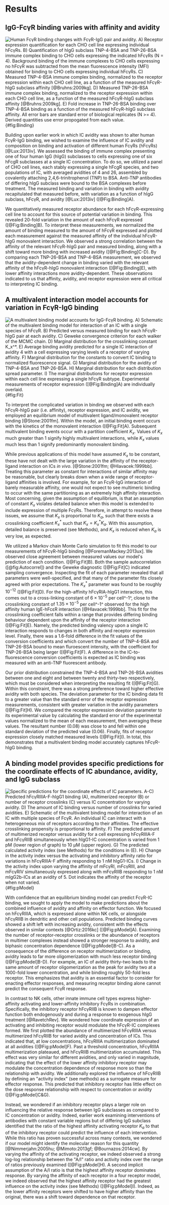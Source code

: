 # Results

## IgG-FcγR binding varies with affinity and avidity

![**Human FcγR binding changes with FcγR-IgG pair and avidity.** A) Receptor expression quantification for each CHO cell line expressing individual hFcγRs. B) Quantification of hIgG subclass TNP-4-BSA and TNP-26-BSA immune complex binding to CHO cells expressing the indicated hFcγRs (N = 4). Background binding of the immune complexes to CHO cells expressing no hFcγR was subtracted from the mean fluorescence intensity (MFI) obtained for binding to CHO cells expressing individual hFcγRs.  C) Measured TNP-4-BSA immune complex binding, normalized to the receptor expression within each CHO cell line, as a function of the measured hFcγR-hIgG subclass affinity [@Bruhns:2009kg]. D) Measured TNP-26-BSA immune complex binding, normalized to the receptor expression within each CHO cell line, as a function of the measured hFcγR-hIgG subclass affinity [@Bruhns:2009kg]. E) Fold increase in TNP-26-BSA binding over TNP-4-BSA binding as a function of the measured hFcγR-hIgG subclass affinity. All error bars are standard error of biological replicates (N >= 4). Derived quantities use error propogated from each value.](./Figures/Figure1.svg){#fig:Binding}

Building upon earlier work in which IC avidity was shown to alter human FcγR-IgG binding, we wished to examine the influence of IC avidity and composition on binding and activation of different human FcγRs (hFcγRs) [@Lux:2013iv]. We assessed the binding of immune complex presenting one of four human IgG (hIgG) subclasses to cells expressing one of six hFcgR subclasses at a single IC concentration. To do so, we utilized a panel of CHO cell lines, each stably expressing a single hFcgR species, and two populations of IC, with averaged avidities of 4 and 26, assembled by covalently attaching 2,4,6-trinitrophenol (TNP) to BSA. Anti-TNP antibodies of differing hIgG subclass were bound to the BSA complexes before treatment. The measured binding and variation in binding with avidity recapitulated that measured before, with variation as a function of hIgG subclass, hFcγR, and avidity [@Lux:2013iv]  ([@Fig:Binding]A).

We quantitatively measured receptor abundance for each hFcγR-expressing cell line to account for this source of potential variation in binding. This revealed 20-fold variation in the amount of each hFcγR expressed ([@Fig:Binding]B). To interpret these measurements, we normalized the amount of binding measured to the amount of hFcγR expressed and plotted each measurement against the measured affinity of the individual hFcγR-hIgG monovalent interaction. We observed a strong correlation between the affinity of the relevant hFcγR-hIgG pair and measured binding, along with a shift toward more binding with increased avidity ([@Fig:Binding]C-D). By comparing each TNP-26-BSA and TNP-4-BSA measurement, we observed that the avidity-dependent change in binding varied with the relevant affinity of the hFcγR-hIgG monovalent interaction ([@Fig:Binding]E), with lower affinity interactions more avidity-dependent. These observations indicated to us that affinity, avidity, and receptor expression were all critical to interpreting IC binding.

## A multivalent interaction model accounts for variation in FcγR-IgG binding

![**A multivalent binding model accounts for IgG-FcγR binding.** A) Schematic of the multivalent binding model for interaction of an IC with a single species of hFcγR. B) Predicted versus measured binding for each hFcγR-hIgG pair at each avidity.  C) Geweke convergence criterion for each walker of the MCMC chain. D) Marginal distribution for the crosslinking constant $K_x^*$. E) Average binding avidity predicted for a single IC interaction of avidity 4 with a cell expressing varying levels of a receptor of varying affinity. F) Marginal distribution for the constants to convert IC binding to normalized fluorescence signal. G) Marginal distribution for the avidity of TNP-4-BSA and TNP-26-BSA. H) Marginal distribution for each distribution spread parameter. I) The marginal distributions for receptor expression within each cell line expressing a single hFcγR subtype. Experimental measurements of receptor expression ([@Fig:Binding]A) are individually overlaid.](./Figures/Figure2.svg){#fig:Fit}

To interpret the complicated variation in binding we observed with each hFcγR-hIgG pair (i.e. affinity), receptor expression, and IC avidity, we employed an equilibrium model of multivalent ligand/monovalent receptor binding [@Stone:2001fm]. Within the model, an initial binding event occurs with the kinetics of the monovalent interaction ([@Fig:Fit]A). Subsequent multivalent binding events occur with a partition coefficient $K_x$. Values of $K_x$ much greater than 1 signify highly multivalent interactions, while $K_x$ values much less than 1 signify predominantly monovalent binding.

While previous applications of this model have assumed $K_x$ to be constant, these have not dealt with the large variation in the affinity of the receptor-ligand interaction on ICs _in vivo_. [@Stone:2001fm; @Hlavacek:1999bb]. Treating this parameter as constant for interactions of similar affinity may be reasonable, but clearly breaks down when a wide range of receptor-ligand affinities is involved. For example, for an FcγR-IgG interaction of barely measurable affinity, one would not expect to see multimeric binding to occur with the same partitioning as an extremely high affinity interaction. Most concerning, given the assumption of equilibrium, is that an assumption of constant $K_x$ violates detailed balance when this model is extended to include expression of multiple FcγRs. Therefore, in attempt to resolve these issues, we assume that $K_x$ is proportional to $K_a$, such that there exists a crosslinking coefficient $K_x^{*}$ such that $K_x = K_x^{*}K_{a}$. With this assumption, detailed balance is preserved (see Methods), and $K_x$ is reduced when $K_a$ is very low, as expected.

We utilized a Markov chain Monte Carlo simulation to fit this model to our measurements of hFcγR-hIgG binding [@ForemanMackey:2013ux]. We observed close agreement between measured values our model's prediction of each condition. ([@Fig:Fit]B). Both the sample autocorrelation ([@fig:Autocorrel]) and the Geweke diagnostic ([@Fig:Fit]C) indicated sampling convergence. Inspecting the fit of each parameter revealed that all parameters were well-specified, and that many of the parameter fits closely agreed with prior expectations. The $K_x^*$ parameter was found to be roughly $10^{-12}$ ([@Fig:Fit]D). For the high-affinity hFcγRIA-hIgG1 interaction, this comes out to a cross-linking constant of $6\times 10^{-5}$ per cell^-1^, close to the crosslinking constant of $1.35\times 10^{-5}$ per cell^-1^ observed for the high affinity human IgE-hFcεR interaction [@Hlavacek:1999bb]. This fit for the crosslinking coefficient falls within a range that provides differing binding behaviour dependent upon the affinity of the receptor interaction ([@Fig:Fit]E). Namely, the predicted binding valency upon a single IC interaction responds to changes in both affinity and receptor expression level. Finally, there was a 1.6-fold difference in the fit values of the conversion coefficients and which convert the number of TNP-4-BSA and TNP-26-BSA bound to mean fluroescent intensity, with the coefficient for TNP-26-BSA being larger ([@Fig:Fit]F). A difference in the IC-to-fluorescence conversion coefficients is expected as IC binding was measured with an anti-TNP fluorescent antibody.

Our prior distribution constrained the TNP-4-BSA and TNP-26-BSA avidities between one and eight and between twenty and thirty-two respectively, which must be considered when interpreting the resulting fit ([@Fig:Fit]G). Within this constraint, there was a strong preference toward higher effective avidity with both species. The deviation parameter for the IC binding data fit to a greater value than the standard error of the receptor expression measurements, consistent with greater variation in the avidity parameters ([@Fig:Fit]H). We compared the receptor expression deviation parameter to its experimental value by calculating the standard error of the experimental values normalized to the mean of each measurement, then averaging these values. The resultant number (0.08) was close to and fell within one standard deviation of the predicted value (0.06). Finally, fits of receptor expression closely matched measured levels ([@Fig:Fit]I). In total, this demonstrates that a multivalent binding model accurately captures hFcγR-hIgG binding.

## A binding model provides specific predictions for the coordinate effects of IC abundance, avidity, and IgG subclass

![**Specific predictions for the coordinate effects of IC parameters.** A-C) Predicted hFcγRIIIA-F-hIgG1 binding (A), multimerized receptor (B) or number of receptor crosslinks (C) versus IC concentration for varying avidity. D) The amount of IC binding versus number of crosslinks for varied avidities. E) Schematic of the multivalent binding model for interaction of an IC with multiple species of FcγR. An individual IC can interact with a heterogeneous mix of receptors according to their affinities. The effective crosslinking propensity is proportional to affinity. F) The predicted amount of multimerized receptor versus avidity for a cell expressing hFcγRIIIA-F and hFcγRIIB simultaneously when hIgG1-IC concentration is varied from 1 pM (lower region of graph) to 10 µM (upper region). G) The predicted calculated activity index (see Methods) for the conditions in (E). H) Change in the activity index versus the activating and inhibitory affinity ratio for variations in hFcγRIIIA-F affinity responding to 1 nM hIgG1-ICs. I) Change in the activity index upon varying the affinity of mFcγRI, mFcγRIII, and mFcγRIV simultaneously expressed along with mFcγRIIB responding to 1 nM mIgG2b-ICs at an avidity of 5. Dot indicates the affinity of the receptor when not varied.](./Figures/Figure3.svg){#fig:pModel}

With confidence that an equilibrium binding model can predict FcγR-IC binding, we sought to apply the model to make predictions about the combined influence of avidity and affinity on effector function. We focused on hFcγRIIIA, which is expressed alone within NK cells, or alongside hFcγRIIB in dendritic and other cell populations. Predicted binding curves showed a shift left with increasing avidity, consistent with the effects observed in similar contexts [@Ortiz:2016kc]  ([@Fig:pModel]A). Examining the number of receptor-receptor crosslinks or the abundance of receptors in multimer complexes instead showed a stronger response to avidity, and biphasic concentration dependence ([@Fig:pModel]B-C). As a consequence of the difference on receptor multimerization or binding, avidity leads to far more oligomerization with much less receptor binding ([@Fig:pModel]B-D). For example, an IC of avidity thirty-two leads to the same amount of receptor oligomerization as the peak for avidity two at a 1000-fold lower concentration, and while binding roughly 50-fold less receptor. This emphasizes that avidity is an essential factor to consider for enacting effector responses, and measuring receptor binding alone cannot predict the consequent FcγR response.

In contrast to NK cells, other innate immune cell types express higher-affinity activating and lower-affinity inhibitory FcγRs in combination. Specifically, the inhibitory receptor hFcγRIIB is known to dampen effector function both endogenously and during a response to exogenous hIgG treatment [@RavetchRev]. We wondered how coordinate expression of an activating and inhibiting receptor would modulate the hFcγR-IC complexes formed. We first plotted the abundance of multimerized hFcγRIIIA versus multimerized hFcγRIIB for varied avidity and concentration of ICs. This indicated that, at low concentrations, hFcγRIIIA multimerization dominated at all avidities ([@Fig:pModel]F). Past a threshold concentration, hFcγRIIIA multimerization plateaued, and hFcγRIIB multimerization accumulated. This effect was very similar for different avidities, and only varied in magnitude, indicating that the effect of the lower affinity inhibitory receptor may modulate the concentration dependence of response more so than the relationship with avidity. We additionally explored the influence of hFcγRIIB by defining an "activity index" (see methods) as a surrogate measure for effector response. This predicted that inhibitory receptor has little effect on the dose response relationship with respect to concentration or avidity ([@Fig:pModel]C&G).

Instead, we wondered if an inhibitory receptor plays a larger role on influencing the relative response between IgG subclasses as compared to IC concentration or avidity. Indeed, earlier work examining interventions of antibodies with constant variable regions but of differing IgG subclass identified that the ratio of the highest affinity activating receptor $K_a$ to that of the inhibitory receptor could predict the influence of each intervention. While this ratio has proven successful across many contexts, we wondered if our model might identify the molecular reason for this quantity [@Nimmerjahn:2005hu; @Mimoto:2013gf; @Bournazos:2014cw]. By varying the affinity of the activating receptor, we indeed observed a strong log-log relationship between the "A/I" ratio and activity index over the range of ratios previously examined ([@Fig:pModel]H). A second implicit assumption of the A/I ratio is that the highest affinity receptor dominates response. By varying the affinity of each receptor in a four receptor model, we indeed observed that the highest affinity receptor had the greatest influence on the activity index (see Methods) ([@Fig:pModel]I). Indeed, as the lower affinity receptors were shifted to have higher affinity than the original, there was a shift toward dependence on that receptor.
